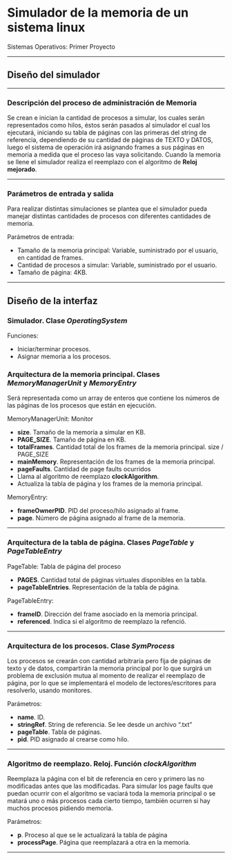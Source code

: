 # **Simulador de la memoria de un sistema linux**
Sistemas Operativos: Primer Proyecto

---
## **Diseño del simulador**
---

### **Descripción del proceso de administración de Memoria**

Se crean e inician la cantidad de procesos a simular, los cuales serán representados 
como hilos, éstos serán pasados al simulador el cual los ejecutará, iniciando su tabla 
de páginas con las primeras del string de referencia, dependiendo de su cantidad de 
páginas de TEXTO y DATOS, luego el sistema de operación irá asignando frames a sus 
páginas en memoria a medida que el proceso las vaya solicitando. Cuando la memoria se 
llene el simulador realiza el reemplazo con el algoritmo de **Reloj mejorado**.

---

### **Parámetros de entrada y salida**

Para realizar distintas simulaciones se plantea que el simulador pueda manejar
distintas cantidades de procesos con diferentes cantidades de memoria.

Parámetros de entrada:
+ Tamaño de la memoria principal: Variable, suministrado por el usuario, en 
cantidad de frames.
+ Cantidad de procesos a simular: Variable, suministrado por el usuario.
+ Tamaño de página: 4KB.

---
Diseño de la interfaz
---

### **Simulador. Clase *OperatingSystem***

Funciones:
+ Iniciar/terminar procesos.
+ Asignar memoria a los procesos.

### **Arquitectura de la memoria principal. Clases *MemoryManagerUnit* y *MemoryEntry***

Será representada como un array de enteros que contiene los números de las 
páginas de los procesos que están en ejecución.

MemoryManagerUnit: Monitor
+ **size**. Tamaño de la memoria a simular en KB.
+ **PAGE_SIZE**. Tamaño de página en KB.
+ **totalFrames**. Cantidad total de los frames de la memoria principal. size / PAGE_SIZE
+ **mainMemory**. Representación de los frames de la memoria principal.
+ **pageFaults**. Cantidad de page faults ocurridos
+ Llama al algoritmo de reemplazo **clockAlgorithm**.
+ Actualiza la tabla de página y los frames de la memoria principal.


MemoryEntry:
+ **frameOwnerPID**. PID del proceso/hilo asignado al frame.
+ **page**. Número de página asignado al frame de la memoria.

---

### **Arquitectura de la tabla de página. Clases *PageTable* y *PageTableEntry***

PageTable: Tabla de página del proceso
+ **PAGES**. Cantidad total de páginas virtuales disponibles en la tabla.
+ **pageTableEntries**. Representación de la tabla de página.

PageTableEntry:
+ **frameID**. Dirección del frame asociado en la memoria principal.
+ **referenced**. Indica si el algoritmo de reemplazo la refenció.

---

### **Arquitectura de los procesos. Clase *SymProcess***

Los procesos se crearán con cantidad arbitraria pero fija de páginas de texto y de datos,
compartirán la memoria principal por lo que surgirá un problema de exclusión
mutua al momento de realizar el reemplazo de página, por lo que se implementará
el modelo de lectores/escritores para resolverlo, usando monitores.

Parámetros:
+ **name**. ID.
+ **stringRef**. String de referencia. Se lee desde un archivo “.txt”
+ **pageTable**. Tabla de páginas.
+ **pid**. PID asignado al crearse como hilo.

---

### **Algoritmo de reemplazo. Reloj. Función *clockAlgorithm***

Reemplaza la página con el bit de referencia en cero y primero las no modificadas
antes que las modificadas. Para simular los page faults que puedan ocurrir con
el algoritmo se vaciará toda la memoria principal o se matará uno o más procesos
cada cierto tiempo, también ocurren si hay muchos procesos pidiendo memoria.

Parámetros:
+ **p**. Proceso al que se le actualizará la tabla de página
+ **processPage**. Página que reemplazará a otra en la memoria.

---

